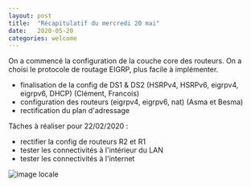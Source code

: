 ```yaml
---
layout: post
title:  "Récapitulatif du mercredi 20 mai"
date:   2020-05-20
categories: welcome
---
```


On a commencé la configuration de la couche core des routeurs. On a choisi le protocole de routage EIGRP, plus facile à implémenter.

- finalisation de la config de DS1 & DS2 (HSRPv4, HSRPv6, eigrpv4, eigrpv6, DHCP) (Clément, Francois)
- configuration des routeurs (eigrpv4, eigrpv6, nat) (Asma et Besma)
- rectification du plan d'adressage


Tâches à réaliser pour 22/02/2020 :

- rectifier la config de routeurs R2 et R1 
- tester les connectivités à l'intérieur du LAN
- tester les connectivités à l'internet 


![image locale](/projet-four/planning/20200520_plannince.png)
